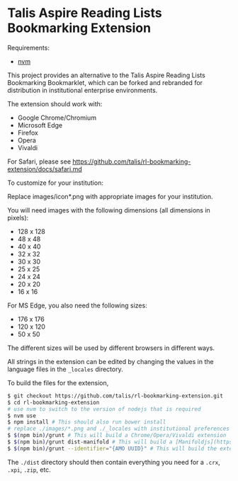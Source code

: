 Talis Aspire Reading Lists Bookmarking Extension
================================================

Requirements:
- [nvm](https://github.com/nvm-sh/nvm)

This project provides an alternative to the Talis Aspire Reading Lists Bookmarking Bookmarklet,
which can be forked and rebranded for distribution in institutional enterprise environments.

The extension should work with:
- Google Chrome/Chromium
- Microsoft Edge
- Firefox
- Opera
- Vivaldi

For Safari, please see https://github.com/talis/rl-bookmarking-extension/docs/safari.md

To customize for your institution:

Replace images/icon*.png with appropriate images for your institution.

You will need images with the following dimensions (all dimensions in pixels):
- 128 x 128
- 48 x 48
- 40 x 40
- 32 x 32
- 30 x 30
- 25 x 25
- 24 x 24
- 20 x 20
- 16 x 16

For MS Edge, you also need the following sizes:
- 176 x 176
- 120 x 120
- 50 x 50

The different sizes will be used by different browsers in different ways.

All strings in the extension can be edited by changing the values in the language files in the `_locales` directory.

To build the files for the extension,
```bash
$ git checkout https://github.com/talis/rl-bookmarking-extension.git
$ cd rl-bookmarking-extension
# use nvm to switch to the version of nodejs that is required
$ nvm use
$ npm install # This should also run bower install
# replace ./images/*.png and ./_locales with institutional preferences
$ $(npm bin)/grunt # This will build a Chrome/Opera/Vivaldi extension
$ $(npm bin)/grunt dist-manifold # This will build a [Manifoldjs](https://github.com/pwa-builder/ManifoldJS) compatible manifest, which can be used to package an MS Edge extension
$ $(npm bin)/grunt --identifier="{AMO UUID}" # This will build the extension with a Mozilla Add-on Identifier
```

The `./dist` directory should then contain everything you need for a `.crx`, `.xpi`, `.zip`, etc.

